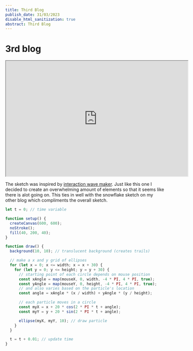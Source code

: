 ```yaml
---
title: Third Blog
publish_date: 31/03/2023
disable_html_sanitization: true
abstract: Third Blog 
---
```


# 3rd blog

<iframe width="576" height="366"src="https://editor.p5js.org/VuLQW/full/i_tECfzg0"></iframe>

The sketch was inspired by [interaction wave maker](https://p5js.org/examples/interaction-wavemaker.html). 
Just like this one I decided to create an overwhelming amount of elements so that it seems like there is alot going on. This ties in well with the snowflake sketch on my other blog which compliments the overall sketch. 

```javascript
let t = 0; // time variable

function setup() {
  createCanvas(600, 600);
  noStroke();
  fill(40, 200, 40);
}

function draw() {
  background(10, 10); // translucent background (creates trails)

  // make a x and y grid of ellipses
  for (let x = 0; x <= width; x = x + 30) {
    for (let y = 0; y <= height; y = y + 30) {
      // starting point of each circle depends on mouse position
      const xAngle = map(mouseX, 0, width, -4 * PI, 4 * PI, true);
      const yAngle = map(mouseY, 0, height, -4 * PI, 4 * PI, true);
      // and also varies based on the particle's location
      const angle = xAngle * (x / width) + yAngle * (y / height);

      // each particle moves in a circle
      const myX = x + 20 * cos(2 * PI * t + angle);
      const myY = y + 20 * sin(2 * PI * t + angle);

      ellipse(myX, myY, 10); // draw particle
    }
  }

  t = t + 0.01; // update time
}
```




